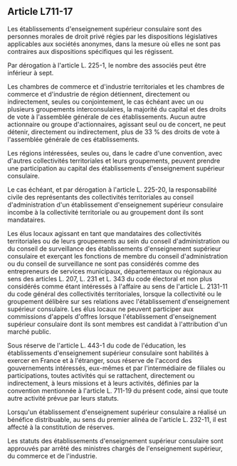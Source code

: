 Article L711-17
----
Les établissements d'enseignement supérieur consulaire sont des personnes
morales de droit privé régies par les dispositions législatives applicables aux
sociétés anonymes, dans la mesure où elles ne sont pas contraires aux
dispositions spécifiques qui les régissent.

Par dérogation à l'article L. 225-1, le nombre des associés peut être inférieur
à sept.

Les chambres de commerce et d'industrie territoriales et les chambres de
commerce et d'industrie de région détiennent, directement ou indirectement,
seules ou conjointement, le cas échéant avec un ou plusieurs groupements
interconsulaires, la majorité du capital et des droits de vote à l'assemblée
générale de ces établissements. Aucun autre actionnaire ou groupe
d'actionnaires, agissant seul ou de concert, ne peut détenir, directement ou
indirectement, plus de 33 % des droits de vote à l'assemblée générale de ces
établissements.

Les régions intéressées, seules ou, dans le cadre d'une convention, avec
d'autres collectivités territoriales et leurs groupements, peuvent prendre une
participation au capital des établissements d'enseignement supérieur consulaire.

Le cas échéant, et par dérogation à l'article L. 225-20, la responsabilité
civile des représentants des collectivités territoriales au conseil
d'administration d'un établissement d'enseignement supérieur consulaire incombe
à la collectivité territoriale ou au groupement dont ils sont mandataires.

Les élus locaux agissant en tant que mandataires des collectivités territoriales
ou de leurs groupements au sein du conseil d'administration ou du conseil de
surveillance des établissements d'enseignement supérieur consulaire et exerçant
les fonctions de membre du conseil d'administration ou du conseil de
surveillance ne sont pas considérés comme des entrepreneurs de services
municipaux, départementaux ou régionaux au sens des articles L. 207, L. 231 et
L. 343 du code électoral et non plus considérés comme étant intéressés à
l'affaire au sens de l'article L. 2131-11 du code général des collectivités
territoriales, lorsque la collectivité ou le groupement délibère sur ses
relations avec l'établissement d'enseignement supérieur consulaire. Les élus
locaux ne peuvent participer aux commissions d'appels d'offres lorsque
l'établissement d'enseignement supérieur consulaire dont ils sont membres est
candidat à l'attribution d'un marché public.

Sous réserve de l'article L. 443-1 du code de l'éducation, les établissements
d'enseignement supérieur consulaire sont habilités à exercer en France et à
l'étranger, sous réserve de l'accord des gouvernements intéressés, eux-mêmes et
par l'intermédiaire de filiales ou participations, toutes activités qui se
rattachent, directement ou indirectement, à leurs missions et à leurs activités,
définies par la convention mentionnée à l'article L. 711-19 du présent code,
ainsi que toute autre activité prévue par leurs statuts.

Lorsqu'un établissement d'enseignement supérieur consulaire a réalisé un
bénéfice distribuable, au sens du premier alinéa de l'article L. 232-11, il est
affecté à la constitution de réserves.

Les statuts des établissements d'enseignement supérieur consulaire sont
approuvés par arrêté des ministres chargés de l'enseignement supérieur, du
commerce et de l'industrie.
